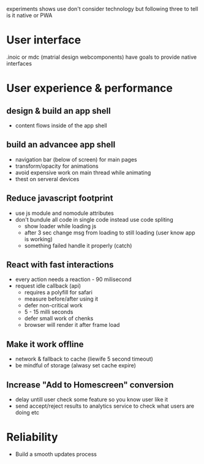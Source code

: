 experiments shows use don't consider technology but following three to tell is it native or PWA

# User interface
.inoic or  mdc (matrial design webcomponents) have goals to provide native interfaces

# User experience & performance
## design & build an app shell
  * content flows inside of the app shell
## build an advancee app shell
  * navigation bar (below of screen) for main pages
  * transform/opacity for animations
  * avoid expensive work on main thread while animating
  * thest on serveral devices
## Reduce javascript footprint
  * use js module and nomodule attributes
  * don't bundule all code in single code instead use code spliting
    * show loader while loading js
    * after 3 sec change msg from loading to still loading (user know app is working)
    * something failed handle it properly (catch)
## React with fast interactions
  * every action needs a reaction - 90 milisecond
  * request idle callback (api)
    * requires a polyfill for safari
    * measure before/after using it
    * defer non-critical work
    * 5 - 15 milli seconds
    * defer small work of chenks
    * browser will render it after frame load
 ## Make it work offline
  * network & fallback to cache (liewife 5 second timeout)
  * be mindful of storage (alwasy set cache expire)
## Increase "Add to Homescreen" conversion
  * delay untill user check some feature so you know user like it
  * send accept/reject results to analytics service to check what users are doing etc
# Reliability
* Build a smooth updates process
